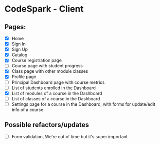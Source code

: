 # CodeSpark - Client

## Pages:

- [x] Home
- [x] Sign In
- [x] Sign Up
- [x] Catalog
- [x] Course registration page
- [ ] Course page with student progress
- [x] Class page with other module classes
- [x] Profile page
- [ ] Principal Dashboard page with course metrics
- [ ] List of students enrolled in the Dashboard
- [x] List of modules of a course in the Dashboard
- [ ] List of classes of a course in the Dashboard
- [ ] Settings page for a course in the Dashboard, with forms for update/edit info of a course

## Possible refactors/updates

- [ ] Form validation, We're out of time but it's super important